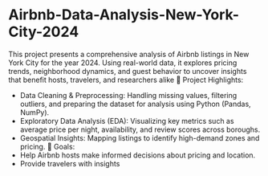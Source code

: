 # Airbnb-Data-Analysis-New-York-City-2024
This project presents a comprehensive analysis of Airbnb listings in New York City for the year 2024. Using real-world data, it explores pricing trends, neighborhood dynamics, and guest behavior to uncover insights that benefit hosts, travelers, and researchers alike
📌 Project Highlights:
- Data Cleaning & Preprocessing: Handling missing values, filtering outliers, and preparing the dataset for analysis using Python (Pandas, NumPy).
- Exploratory Data Analysis (EDA): Visualizing key metrics such as average price per night, availability, and review scores across boroughs.
- Geospatial Insights: Mapping listings to identify high-demand zones and pricing.
🎯 Goals:
- Help Airbnb hosts make informed decisions about pricing and location.
- Provide travelers with insights 
